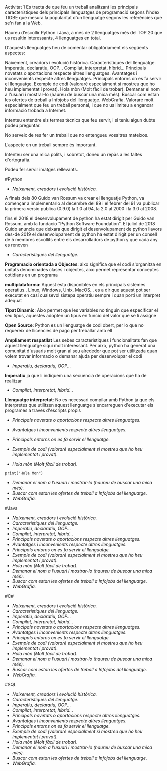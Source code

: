 Activitat 1
Es tracta de que feu un treball analitzant les principals característiques dels principals llenguatges de programació segons l'índex TIOBE que mesura la popularitat d'un llenguatge segons les referències que se'n fan a la Web.

Haureu d’escollir Python i Java, a més de 2 llenguatges més del TOP 20 que us resultin interessants, 4 llenguatges en total.

D'aquests llenguatges heu de comentar obligatòriament els següents aspectes:

Naixement, creadors i evolució històrica.
Característiques del llenguatge.
Imperatiu, declaratiu, OOP...
Compilat, interpretat, híbrid...
Principals novetats o aportacions respecte altres llenguatges.
Avantatges i inconvenients respecte altres llenguatges.
Principals entorns on es fa servir el llenguatge.
Exemple de codi (valoraré especialment si mostreu que ho heu implementat i provat).
Hola mòn (Molt fàcil de trobar).
Demanar el nom a l'usuari i mostrar-lo (haureu de buscar una mica més).
Buscar com estan les ofertes de treball a Infojobs del llenguatge.
WebGrafia.
Valoraré molt especialment que feu un treball personal, i que no us limiteu a enganxar informació trobada a Internet.

Intenteu entendre els termes tècnics que feu servir, i si teniu algun dubte podeu preguntar.

No serveix de res fer un treball que no entengueu vosaltres mateixos.

L’aspecte en un treball sempre és important.

Intenteu ser una mica polits, i sobretot, doneu un repàs a les faltes d'ortografia.

Podeu fer servir imatges rellevants.

#Python

- *Naixement, creadors i evolució històrica.*

A finals dels 80 Guido van Rossum va crear el llenguatje Python, va començar a implementarlo al decembre del 89 i el febrer del 91
va publicar la primera versio publica (0.9.0) la 1.0 al 94, la 2.0 al 2000 i la 3.0 al 2008.

fins el 2018 el desenvolupament de python ha estat dirigit per Guido van Rossum, amb la fundacio "Python Software Foundation". El juliol de 2018
Guido anuncia que deixara que dirigit el desenvolupament de python llavors des-de 2019 el desenvolupament de python ha estat dirigit per un consell de 5 membres escollits entre els desarrolladors de python y que cada any es renoven

- *Característiques del llenguatge.*

**Programacio orientada a Objectes**: aixo significa que el codi s'organitza en unitats denominades clases i objectes, aixo permet representar conceptes cotidians en un programa

**multiplataforma**: Aquest esta disponibles en els principals sistemes operatius.. Linux, Windows, Unix, MacOS... es a dir que aquest pot ser executat en casi cualsevol sistepa operatiu sempre i quan porti un interpret adequat

**Tipat Dinamic**: Aixo permet que les variables no tinguin que especificar el seu tipus, aquestes adopten un tipus en funcio del valor que se li assigne

**Open Source**: Python es un llenguatge de codi obert, per lo que no requereix de llicencies de pago per treballar amb ell

**Ampliament respatllat** Les sebes caracteristiques i funcionalitats fan que aquest llenguatge siqui molt interessant. Per aixo, python ha generat una comunitat d'usuaris molt gran al seu alrededor que pot ser utilitzada quan volem trovar informacio o demanar ajuda per desenvolupar el codi

- *Imperatiu, declaratiu, OOP...*

**Imperatiu** ja que li indiquem una secuencia de operacions que ha de realitzar

- *Compilat, interpretat, híbrid...*

**Llenguatge interpretat**: No es necessari compilar amb Python ja que els interpretes que utilitzen aquest llenguatge s'encarreguen d'executar els programes a traves d'escripts propis

- *Principals novetats o aportacions respecte altres llenguatges.*



- *Avantatges i inconvenients respecte altres llenguatges.*



- *Principals entorns on es fa servir el llenguatge.*
- *Exemple de codi (valoraré especialment si mostreu que ho heu implementat i provat).*
- *Hola mòn (Molt fàcil de trobar).*

``` print("Hola Mon") ```

- *Demanar el nom a l'usuari i mostrar-lo (haureu de buscar una mica més).*
- *Buscar com estan les ofertes de treball a Infojobs del llenguatge.*
- *WebGrafia.*

#Java

- *Naixement, creadors i evolució històrica.*
- *Característiques del llenguatge.*
- *Imperatiu, declaratiu, OOP...*
- *Compilat, interpretat, híbrid...*
- *Principals novetats o aportacions respecte altres llenguatges.*
- *Avantatges i inconvenients respecte altres llenguatges.*
- *Principals entorns on es fa servir el llenguatge.*
- *Exemple de codi (valoraré especialment si mostreu que ho heu implementat i provat).*
- *Hola mòn (Molt fàcil de trobar).*
- *Demanar el nom a l'usuari i mostrar-lo (haureu de buscar una mica més).*
- *Buscar com estan les ofertes de treball a Infojobs del llenguatge.*
- *WebGrafia.*

#C#

- *Naixement, creadors i evolució històrica.*
- *Característiques del llenguatge.*
- *Imperatiu, declaratiu, OOP...*
- *Compilat, interpretat, híbrid...*
- *Principals novetats o aportacions respecte altres llenguatges.*
- *Avantatges i inconvenients respecte altres llenguatges.*
- *Principals entorns on es fa servir el llenguatge.*
- *Exemple de codi (valoraré especialment si mostreu que ho heu implementat i provat).*
- *Hola mòn (Molt fàcil de trobar).*
- *Demanar el nom a l'usuari i mostrar-lo (haureu de buscar una mica més).*
- *Buscar com estan les ofertes de treball a Infojobs del llenguatge.*
- *WebGrafia.*

#SQL

- *Naixement, creadors i evolució històrica.*
- *Característiques del llenguatge.*
- *Imperatiu, declaratiu, OOP...*
- *Compilat, interpretat, híbrid...*
- *Principals novetats o aportacions respecte altres llenguatges.*
- *Avantatges i inconvenients respecte altres llenguatges.*
- *Principals entorns on es fa servir el llenguatge.*
- *Exemple de codi (valoraré especialment si mostreu que ho heu implementat i provat).*
- *Hola mòn (Molt fàcil de trobar).*
- *Demanar el nom a l'usuari i mostrar-lo (haureu de buscar una mica més).*
- *Buscar com estan les ofertes de treball a Infojobs del llenguatge.*
- *WebGrafia.*
